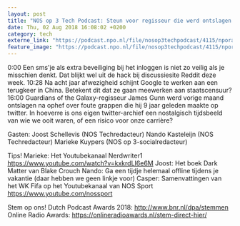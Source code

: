 ```yaml
---
layout: post
title: "NOS op 3 Tech Podcast: Steun voor regisseur die werd ontslagen vanwege 10 jaar oude tweets"
date: Thu, 02 Aug 2018 16:08:02 +0200
category: tech
externe_link: "https://podcast.npo.nl/file/nosop3techpodcast/4115/nporadio1_nosop3techpodcast_20180802_nos-op-3-tech-podcast-steun-voor-regisseur-die-werd-ontslagen-vanwege-10-jaar-oude-tweets.mp3"
feature_image: "https://podcast.npo.nl/file/nosop3techpodcast/4115/nporadio1_nosop3techpodcast_20180802_nos-op-3-tech-podcast-steun-voor-regisseur-die-werd-ontslagen-vanwege-10-jaar-oude-tweets.mp3"
---
```


0:00 Een sms'je als extra beveiliging bij het inloggen is niet zo veilig als je misschien denkt. Dat blijkt wel uit de hack bij discussiesite Reddit deze week.
10:28 Na acht jaar afwezigheid schijnt Google te werken aan een terugkeer in China. Betekent dit dat ze gaan meewerken aan staatscensuur?
16:00 Guardians of the Galaxy-regisseur James Gunn werd vorige maand ontslagen na ophef over foute grappen die hij 9 jaar geleden maakte op twitter. In hoeverre is ons eigen twitter-archief een nostalgisch tijdsbeeld van wie we ooit waren, of een risico voor onze carrière?

Gasten:
Joost Schellevis (NOS Techredacteur)
Nando Kasteleijn (NOS Techredacteur)
Marieke Kuypers (NOS op 3-socialredacteur)

Tips!
Marieke: Het Youtubekanaal Nerdwriter1 https://www.youtube.com/watch?v=kxkrdLI6e6M
Joost: Het boek Dark Matter van Blake Crouch
Nando: Ga een tijdje helemaal offline tijdens je vakantie (daar hebben we geen linkje voor)
Casper: Samenvattingen van het WK Fifa op het Youtubekanaal van NOS Sport https://www.youtube.com/nossport

Stem op ons!
Dutch Podcast Awards 2018: http://www.bnr.nl/dpa/stemmen
Online Radio Awards: https://onlineradioawards.nl/stem-direct-hier/<img src="http://feeds.feedburner.com/~r/nosop3-tech-podcast/~4/wmiJxm5TMAA" height="1" width="1" alt=""/>
